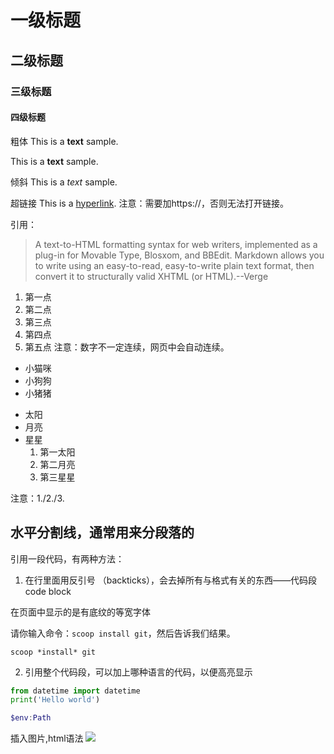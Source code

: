 # 一级标题

## 二级标题

### 三级标题

#### 四级标题

粗体
This is a **text** sample.

This is a  __text__ sample.

倾斜
This is a *text* sample.

超链接
This is a [hyperlink](https://github.com).
注意：需要加https://，否则无法打开链接。


引用：
>A text-to-HTML formatting syntax for web writers, implemented as a plug-in for Movable Type, Blosxom, and BBEdit. Markdown allows you to write using an easy-to-read, easy-to-write plain text format, then convert it to structurally valid XHTML (or HTML).--Verge

1. 第一点
2. 第二点
3. 第三点
2. 第四点
6. 第五点
注意：数字不一定连续，网页中会自动连续。

* 小猫咪
* 小狗狗
* 小猪猪
- 太阳
- 月亮
- 星星
    1. 第一太阳
    2. 第二月亮
    3. 第三星星

注意：1./2./3. 

水平分割线，通常用来分段落的
---

引用一段代码，有两种方法：
1. 在行里面用反引号 （backticks），会去掉所有与格式有关的东西——代码段code block

在页面中显示的是有底纹的等宽字体

请你输入命令：`scoop install git`，然后告诉我们结果。

`scoop *install* git`

2. 引用整个代码段，可以加上哪种语言的代码，以便高亮显示
```python
from datetime import datetime
print('Hello world')
```

```powershell 输出环境中Path变量
$env:Path
```

插入图片,html语法
<img src="file:///C:/Users/Administrator.000/code/remote.png">




